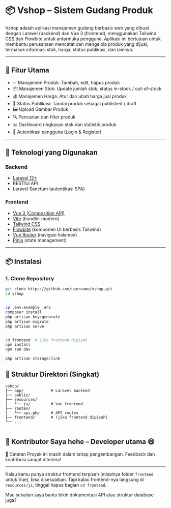 # 📦 Vshop – Sistem Gudang Produk

Vshop adalah aplikasi manajemen gudang berbasis web yang dibuat dengan Laravel (backend) dan Vue 3 (frontend), menggunakan Tailwind CSS dan Flowbite untuk antarmuka pengguna. Aplikasi ini bertujuan untuk membantu perusahaan mencatat dan mengelola produk yang dijual, termasuk informasi stok, harga, status publikasi, dan lainnya.

---

## 🚀 Fitur Utama

- ✅ Manajemen Produk: Tambah, edit, hapus produk
- 📦 Manajemen Stok: Update jumlah stok, status in-stock / out-of-stock
- 💰 Manajemen Harga: Atur dan ubah harga jual produk
- 📢 Status Publikasi: Tandai produk sebagai published / draft
- 🖼️ Upload Gambar Produk
- 🔍 Pencarian dan filter produk
- 📊 Dashboard ringkasan stok dan statistik produk
- 🔐 Autentikasi pengguna (Login & Register)

---

## 🧰 Teknologi yang Digunakan

### Backend
- [Laravel 12+](https://laravel.com/)
- RESTful API
- Laravel Sanctum (autentikasi SPA)

### Frontend
- [Vue 3 (Composition API)](https://vuejs.org/)
- [Vite](https://vitejs.dev/) (bundler modern)
- [Tailwind CSS](https://tailwindcss.com/)
- [Flowbite](https://flowbite.com/) (komponen UI berbasis Tailwind)
- [Vue Router](https://router.vuejs.org/) (navigasi halaman)
- [Pinia](https://pinia.vuejs.org/) (state management)

---

## 📦 Instalasi

### 1. Clone Repository

```bash
git clone https://github.com/username/vshop.git
cd vshop


cp .env.example .env
composer install
php artisan key:generate
php artisan migrate
php artisan serve


cd frontend  # jika frontend dipisah
npm install
npm run dev

php artisan storage:link
```

## 📁 Struktur Direktori (Singkat)

```plaintext
vshop/
├── app/            # Laravel backend
├── public/
├── resources/
│   └── js/         # Vue frontend
├── routes/
│   └── api.php     # API routes
├── frontend/       # (jika frontend dipisah)
└── ...


```
👥 Kontributor
Saya hehe – Developer utama 😄
---

📌 Catatan
Proyek ini masih dalam tahap pengembangan. Feedback dan kontribusi sangat diterima!


---

Kalau kamu punya struktur frontend terpisah (misalnya folder `frontend` untuk Vue), bisa disesuaikan. Tapi kalau frontend-nya langsung di `resources/js`, tinggal hapus bagian `cd frontend`.

Mau sekalian saya bantu bikin dokumentasi API atau struktur database juga?

